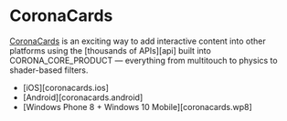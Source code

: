 # CoronaCards

[CoronaCards](http://www.coronacards.com) is an exciting way to add interactive content into other platforms using the [thousands&nbsp;of&nbsp;APIs][api] built into CORONA_CORE_PRODUCT&nbsp;&mdash; everything from multitouch to physics to <nobr>shader-based</nobr> filters.

<div class="guides-toc">

* [iOS][coronacards.ios]
* [Android][coronacards.android]
* [Windows Phone 8 + Windows 10 Mobile][coronacards.wp8]

</div>
